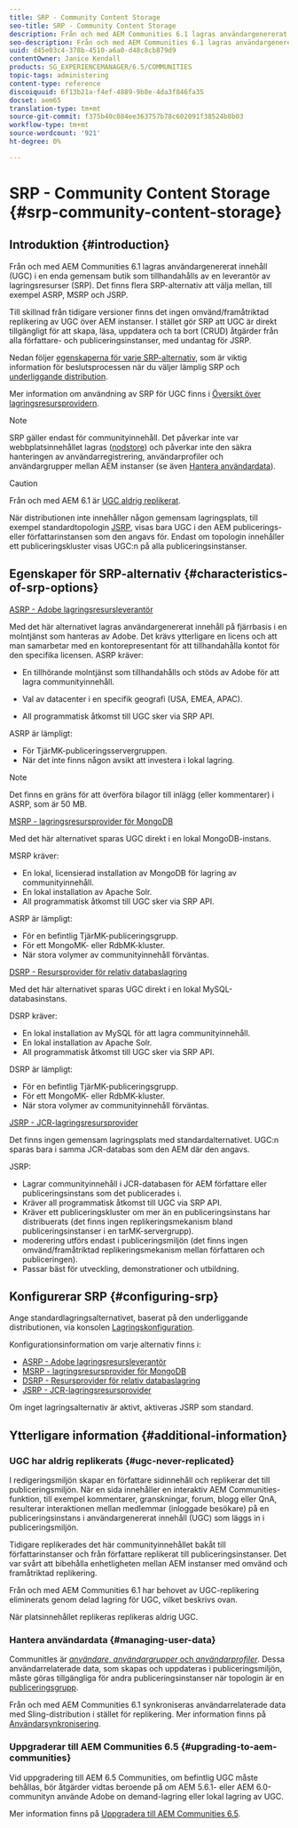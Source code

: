 ```yaml
---
title: SRP - Community Content Storage
seo-title: SRP - Community Content Storage
description: Från och med AEM Communities 6.1 lagras användargenererat innehåll (UGC) i en enda gemensam butik som tillhandahålls av en leverantör av lagringsresurser (SRP)
seo-description: Från och med AEM Communities 6.1 lagras användargenererat innehåll (UGC) i en enda gemensam butik som tillhandahålls av en leverantör av lagringsresurser (SRP)
uuid: d45e03c4-378b-4510-a6a0-d48c8cb879d9
contentOwner: Janice Kendall
products: SG_EXPERIENCEMANAGER/6.5/COMMUNITIES
topic-tags: administering
content-type: reference
discoiquuid: 6f13b21a-f4ef-4889-9b8e-4da3f846fa35
docset: aem65
translation-type: tm+mt
source-git-commit: f375b40c084ee363757b78c602091f38524b8b03
workflow-type: tm+mt
source-wordcount: '921'
ht-degree: 0%

---
```



# SRP - Community Content Storage {#srp-community-content-storage}

## Introduktion {#introduction}

Från och med AEM Communities 6.1 lagras användargenererat innehåll (UGC) i en enda gemensam butik som tillhandahålls av en leverantör av lagringsresurser (SRP). Det finns flera SRP-alternativ att välja mellan, till exempel ASRP, MSRP och JSRP.

Till skillnad från tidigare versioner finns det ingen omvänd/framåtriktad replikering av UGC över AEM instanser. I stället gör SRP att UGC är direkt tillgängligt för att skapa, läsa, uppdatera och ta bort (CRUD) åtgärder från alla författare- och publiceringsinstanser, med undantag för JSRP.

Nedan följer [egenskaperna för varje SRP-alternativ](#characteristics-of-srp-options), som är viktig information för beslutsprocessen när du väljer lämplig SRP och [underliggande distribution](/help/communities/topologies.md).

Mer information om användning av SRP för UGC finns i [Översikt över lagringsresursprovidern](/help/communities/srp.md).

>[!NOTE]
>
>SRP gäller endast för communityinnehåll. Det påverkar inte var webbplatsinnehållet lagras ([nodstore](/help/sites-deploying/data-store-config.md)) och påverkar inte den säkra hanteringen av användarregistrering, användarprofiler och användargrupper mellan AEM instanser (se även [Hantera användardata](#managing-user-data)).

>[!CAUTION]
>
>Från och med AEM 6.1 är [UGC aldrig replikerat](#ugc-never-replicated).
>
>När distributionen inte innehåller någon gemensam lagringsplats, till exempel standardtopologin [JSRP](/help/communities/topologies.md#jsrp), visas bara UGC i den AEM publicerings- eller författarinstansen som den angavs för. Endast om topologin innehåller ett publiceringskluster visas UGC:n på alla publiceringsinstanser.

## Egenskaper för SRP-alternativ {#characteristics-of-srp-options}

[ASRP - Adobe lagringsresursleverantör](/help/communities/asrp.md)

Med det här alternativet lagras användargenererat innehåll på fjärrbasis i en molntjänst som hanteras av Adobe. Det krävs ytterligare en licens och att man samarbetar med en kontorepresentant för att tillhandahålla kontot för den specifika licensen. ASRP kräver:

* En tillhörande molntjänst som tillhandahålls och stöds av Adobe för att lagra communityinnehåll.
* Val av datacenter i en specifik geografi (USA, EMEA, APAC).

* All programmatisk åtkomst till UGC sker via SRP API.

ASRP är lämpligt:

* För TjärMK-publiceringsservergruppen.
* När det inte finns någon avsikt att investera i lokal lagring.

>[!NOTE]
>
>Det finns en gräns för att överföra bilagor till inlägg (eller kommentarer) i ASRP, som är 50 MB.

[MSRP - lagringsresursprovider för MongoDB](/help/communities/msrp.md)

Med det här alternativet sparas UGC direkt i en lokal MongoDB-instans.

MSRP kräver:

* En lokal, licensierad installation av MongoDB för lagring av communityinnehåll.
* En lokal installation av Apache Solr.
* All programmatisk åtkomst till UGC sker via SRP API.

ASRP är lämpligt:

* För en befintlig TjärMK-publiceringsgrupp.
* För ett MongoMK- eller RdbMK-kluster.
* När stora volymer av communityinnehåll förväntas.

[DSRP - Resursprovider för relativ databaslagring](/help/communities/dsrp.md)

Med det här alternativet sparas UGC direkt i en lokal MySQL-databasinstans.

DSRP kräver:

* En lokal installation av MySQL för att lagra communityinnehåll.
* En lokal installation av Apache Solr.
* All programmatisk åtkomst till UGC sker via SRP API.

DSRP är lämpligt:

* För en befintlig TjärMK-publiceringsgrupp.
* För ett MongoMK- eller RdbMK-kluster.
* När stora volymer av communityinnehåll förväntas.

[JSRP - JCR-lagringsresursprovider](/help/communities/jsrp.md)

Det finns ingen gemensam lagringsplats med standardalternativet. UGC:n sparas bara i samma JCR-databas som den AEM där den angavs.

JSRP:

* Lagrar communityinnehåll i JCR-databasen för AEM författare eller publiceringsinstans som det publicerades i.
* Kräver all programmatisk åtkomst till UGC via SRP API.
* Kräver ett publiceringskluster om mer än en publiceringsinstans har distribuerats (det finns ingen replikeringsmekanism bland publiceringsinstanser i en tarMK-servergrupp).
* moderering utförs endast i publiceringsmiljön (det finns ingen omvänd/framåtriktad replikeringsmekanism mellan författaren och publiceringen).
* Passar bäst för utveckling, demonstrationer och utbildning.

## Konfigurerar SRP {#configuring-srp}

Ange standardlagringsalternativet, baserat på den underliggande distributionen, via konsolen [Lagringskonfiguration](/help/communities/srp-config.md).

Konfigurationsinformation om varje alternativ finns i:

* [ASRP - Adobe lagringsresursleverantör](/help/communities/asrp.md)
* [MSRP - lagringsresursprovider för MongoDB](/help/communities/msrp.md)
* [DSRP - Resursprovider för relativ databaslagring](/help/communities/dsrp.md)
* [JSRP - JCR-lagringsresursprovider](/help/communities/jsrp.md)

Om inget lagringsalternativ är aktivt, aktiveras JSRP som standard.

## Ytterligare information {#additional-information}

### UGC har aldrig replikerats {#ugc-never-replicated}

I redigeringsmiljön skapar en författare sidinnehåll och replikerar det till publiceringsmiljön. När en sida innehåller en interaktiv AEM Communities-funktion, till exempel kommentarer, granskningar, forum, blogg eller QnA, resulterar interaktionen mellan medlemmar (inloggade besökare) på en publiceringsinstans i användargenererat innehåll (UGC) som läggs in i publiceringsmiljön.

Tidigare replikerades det här communityinnehållet bakåt till författarinstanser och från författare replikerat till publiceringsinstanser. Det var svårt att bibehålla enhetligheten mellan AEM instanser med omvänd och framåtriktad replikering.

Från och med AEM Communities 6.1 har behovet av UGC-replikering eliminerats genom delad lagring för UGC, vilket beskrivs ovan.

När platsinnehållet replikeras replikeras aldrig UGC.

### Hantera användardata {#managing-user-data}

CommunitIes är [*användare*, *användargrupper* och *användarprofiler*](/help/communities/users.md). Dessa användarrelaterade data, som skapas och uppdateras i publiceringsmiljön, måste göras tillgängliga för andra publiceringsinstanser när topologin är en [publiceringsgrupp](/help/sites-deploying/recommended-deploys.md#tarmk-farm).

Från och med AEM Communities 6.1 synkroniseras användarrelaterade data med Sling-distribution i stället för replikering. Mer information finns på [Användarsynkronisering](/help/communities/sync.md).

### Uppgraderar till AEM Communities 6.5 {#upgrading-to-aem-communities}

Vid uppgradering till AEM 6.5 Communities, om befintlig UGC måste behållas, bör åtgärder vidtas beroende på om AEM 5.6.1- eller AEM 6.0-communityn använde Adobe on demand-lagring eller lokal lagring av UGC.

Mer information finns på [Uppgradera till AEM Communities 6.5](/help/communities/upgrade.md).
